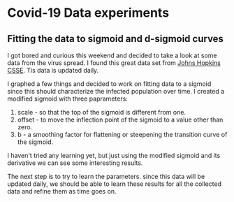 # Covid-19 Data experiments
## Fitting the data to sigmoid and d-sigmoid curves

I got bored and curious this weekend and decided to take a look at some data from the virus spread.  I found this great data set from [Johns Hopkins CSSE](https://github.com/CSSEGISandData/COVID-19).  Tis data is updated daily.

I graphed a few things and decided to work on fitting data to a sigmoid since this should characterize the infected population over time.  I created a modified sigmoid with three paprameters:

1.	scale - so that the top of the sigmoid is different from one.
2. 	offset - to move the inflection point of the sigmoid to a value other than zero.
3. b - a smoothing factor for flattening or steepening the transition curve of the sigmoid.

I haven't tried any learning yet, but just using the modified sigmoid and its derivative we can see some interesting results.  

The next step is to try to learn the parameters.  since this data will be updated daily, we should be able to learn these results for all the collected data and refine them as time goes on.

